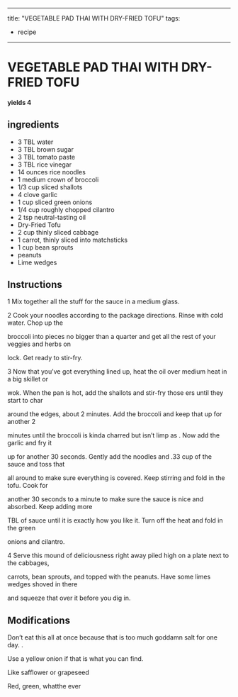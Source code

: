 
---
title: "VEGETABLE PAD THAI WITH DRY-FRIED TOFU"
tags:
  - recipe
---
# VEGETABLE PAD THAI WITH DRY-FRIED TOFU



#### yields  4


## ingredients
* 3 TBL water 
* 3 TBL brown sugar 
* 3 TBL tomato paste 
* 3 TBL rice vinegar 
* 14 ounces rice noodles 
* 1 medium crown of broccoli 
* 1/3 cup sliced shallots 
* 4 clove garlic 
* 1 cup sliced green onions 
* 1/4 cup roughly chopped cilantro 
* 2 tsp neutral-tasting oil 
* Dry-Fried Tofu 
* 2 cup thinly sliced cabbage 
* 1 carrot, thinly sliced into matchsticks 
* 1 cup bean sprouts 
* peanuts 
* Lime wedges 



## Instructions
1 Mix together all the stuff for the sauce in a medium glass.

2 Cook your noodles according to the package directions. Rinse with cold water. Chop up the

broccoli into pieces no bigger than a quarter and get all the rest of your veggies and herbs on

lock. Get ready to stir-fry.

3 Now that you’ve got everything lined up, heat the oil over medium heat in a big skillet or

wok. When the pan is hot, add the shallots and stir-fry those  ers until they start to char

around the edges, about 2 minutes. Add the broccoli and keep that    up for another 2

minutes until the broccoli is kinda charred but isn’t limp as  . Now add the garlic and fry it

up for another 30 seconds. Gently add the noodles and .33 cup of the sauce and toss that   

all around to make sure everything is covered. Keep stirring and fold in the tofu. Cook for

another 30 seconds to a minute to make sure the sauce is nice and absorbed. Keep adding more

TBL of sauce until it is exactly how you like it. Turn off the heat and fold in the green

onions and cilantro.

4 Serve this mound of deliciousness right away piled high on a plate next to the cabbages,

carrots, bean sprouts, and topped with the peanuts. Have some limes wedges shoved in there

and squeeze that    over it before you dig in.



## Modifications
Don’t eat this all at once because that is too much goddamn salt for one day.  .

 Use a yellow onion if that is what you can find.

 Like safflower or grapeseed

 Red, green, whatthe ever




